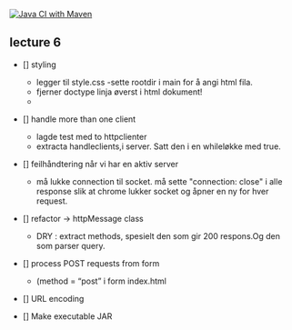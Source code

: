 [![Java CI with Maven](https://github.com/SigmundGjengedal/http-v2/actions/workflows/maven.yml/badge.svg)](https://github.com/SigmundGjengedal/http-v2/actions/workflows/maven.yml)

## lecture 6
* [] styling
  - legger til style.css
    -sette rootdir i main for å angi html fila.
   - fjerner doctype linja øverst i html dokument!
   -  
* [] handle more than one client
   - lagde test med to httpclienter
   - extracta handleclients,i server. Satt den i en whileløkke med true.

* [] feilhåndtering når vi har en aktiv server
    - må lukke connection til socket. må sette "connection: close" i alle response
      slik at chrome lukker socket og åpner en ny for hver request.

* [] refactor -> httpMessage class
  - DRY : extract methods, spesielt den som gir 200 respons.Og den som parser query.

* [] process POST requests from form  
    - (method = “post” i form index.html
    
* [] URL encoding

* [] Make executable JAR
